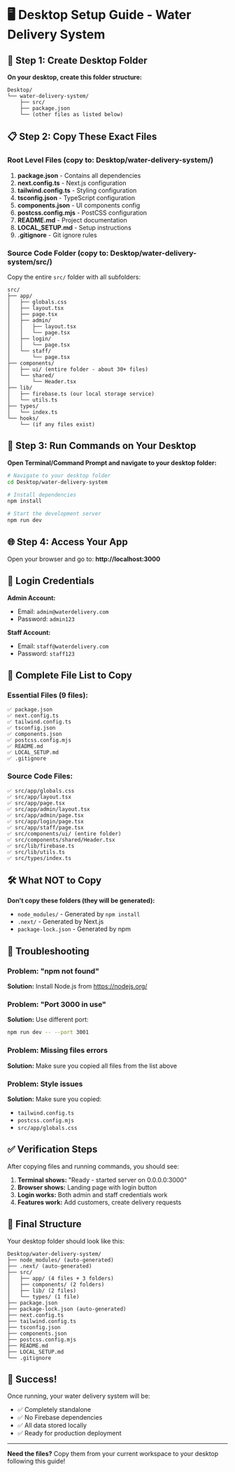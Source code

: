 # 🖥️ Desktop Setup Guide - Water Delivery System

## 📂 Step 1: Create Desktop Folder

**On your desktop, create this folder structure:**

```
Desktop/
└── water-delivery-system/
    ├── src/
    ├── package.json
    └── (other files as listed below)
```

## 📋 Step 2: Copy These Exact Files

### **Root Level Files (copy to: Desktop/water-delivery-system/)**

1. **package.json** - Contains all dependencies
2. **next.config.ts** - Next.js configuration  
3. **tailwind.config.ts** - Styling configuration
4. **tsconfig.json** - TypeScript configuration
5. **components.json** - UI components config
6. **postcss.config.mjs** - PostCSS configuration
7. **README.md** - Project documentation
8. **LOCAL_SETUP.md** - Setup instructions
9. **.gitignore** - Git ignore rules

### **Source Code Folder (copy to: Desktop/water-delivery-system/src/)**

Copy the entire `src/` folder with all subfolders:

```
src/
├── app/
│   ├── globals.css
│   ├── layout.tsx
│   ├── page.tsx
│   ├── admin/
│   │   ├── layout.tsx
│   │   └── page.tsx
│   ├── login/
│   │   └── page.tsx
│   └── staff/
│       └── page.tsx
├── components/
│   ├── ui/ (entire folder - about 30+ files)
│   └── shared/
│       └── Header.tsx
├── lib/
│   ├── firebase.ts (our local storage service)
│   └── utils.ts
├── types/
│   └── index.ts
└── hooks/
    └── (if any files exist)
```

## 🚀 Step 3: Run Commands on Your Desktop

**Open Terminal/Command Prompt and navigate to your desktop folder:**

```bash
# Navigate to your desktop folder
cd Desktop/water-delivery-system

# Install dependencies
npm install

# Start the development server
npm run dev
```

## 🌐 Step 4: Access Your App

Open your browser and go to: **http://localhost:3000**

## 🔐 Login Credentials

**Admin Account:**
- Email: `admin@waterdelivery.com`
- Password: `admin123`

**Staff Account:**
- Email: `staff@waterdelivery.com`
- Password: `staff123`

## 📁 Complete File List to Copy

### **Essential Files (9 files):**
```
✅ package.json
✅ next.config.ts
✅ tailwind.config.ts
✅ tsconfig.json
✅ components.json
✅ postcss.config.mjs
✅ README.md
✅ LOCAL_SETUP.md
✅ .gitignore
```

### **Source Code Files:**
```
✅ src/app/globals.css
✅ src/app/layout.tsx
✅ src/app/page.tsx
✅ src/app/admin/layout.tsx
✅ src/app/admin/page.tsx
✅ src/app/login/page.tsx
✅ src/app/staff/page.tsx
✅ src/components/ui/ (entire folder)
✅ src/components/shared/Header.tsx
✅ src/lib/firebase.ts
✅ src/lib/utils.ts
✅ src/types/index.ts
```

## 🛠️ What NOT to Copy

**Don't copy these folders (they will be generated):**
- `node_modules/` - Generated by `npm install`
- `.next/` - Generated by Next.js
- `package-lock.json` - Generated by npm

## 🔧 Troubleshooting

### Problem: "npm not found"
**Solution:** Install Node.js from https://nodejs.org/

### Problem: "Port 3000 in use"
**Solution:** Use different port:
```bash
npm run dev -- --port 3001
```

### Problem: Missing files errors
**Solution:** Make sure you copied all files from the list above

### Problem: Style issues
**Solution:** Make sure you copied:
- `tailwind.config.ts`
- `postcss.config.mjs`
- `src/app/globals.css`

## ✅ Verification Steps

After copying files and running commands, you should see:

1. **Terminal shows:** "Ready - started server on 0.0.0.0:3000"
2. **Browser shows:** Landing page with login button
3. **Login works:** Both admin and staff credentials work
4. **Features work:** Add customers, create delivery requests

## 🎯 Final Structure

Your desktop folder should look like this:

```
Desktop/water-delivery-system/
├── node_modules/ (auto-generated)
├── .next/ (auto-generated)
├── src/
│   ├── app/ (4 files + 3 folders)
│   ├── components/ (2 folders)
│   ├── lib/ (2 files)
│   └── types/ (1 file)
├── package.json
├── package-lock.json (auto-generated)
├── next.config.ts
├── tailwind.config.ts
├── tsconfig.json
├── components.json
├── postcss.config.mjs
├── README.md
├── LOCAL_SETUP.md
└── .gitignore
```

## 🎉 Success!

Once running, your water delivery system will be:
- ✅ Completely standalone
- ✅ No Firebase dependencies
- ✅ All data stored locally
- ✅ Ready for production deployment

---

**Need the files?** Copy them from your current workspace to your desktop following this guide!